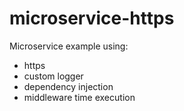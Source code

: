 # microservice-https
Microservice example using:

- https
- custom logger
- dependency injection
- middleware time execution

